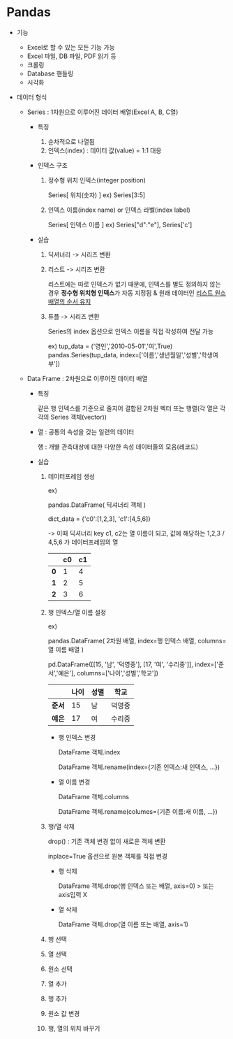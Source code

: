 # Pandas

- 기능

  - Excel로 할 수 있는 모든 기능 가능
  - Excel 파일, DB 파일, PDF 읽기 등
  - 크롤링
  - Database 핸들링
  - 시각화

  

* 데이터 형식

  * Series : 1차원으로 이루어진 데이터 배열(Excel A, B, C열)

    - 특징

      1. 순차적으로 나열됨
      2. 인덱스(index) : 데이터 값(value) = 1:1 대응

    - 인덱스 구조

      1. 정수형 위치 인덱스(integer position)

         Series[ 위치(숫자) ]	ex) Series[3:5]

      2. 인덱스 이름(index name) or 인덱스 라벨(index label)

         Series[ 인덱스 이름 ]	ex) Series["d":"e"], Series['c']

    - 실습

      1. 딕셔너리 -> 시리즈 변환

      2. 리스트 -> 시리즈 변환

         리스트에는 따로 인덱스가 없기 때문에, 인덱스를 별도 정의하지 않는 경우 <b>정수형 위치형 인덱스</b>가 자동 지정됨 & 원래 데이터인 <u>리스트 원소배열의 순서 유지</u>

      3. 튜플 -> 시리즈 변환

         Series의 index 옵션으로 인덱스 이름을 직접 작성하여 전달 가능

         ex) tup_data =  ('영인','2010-05-01','여',True) pandas.Series(tup_data, index=['이름','생년월일','성별','학생여부'])

  * Data Frame : 2차원으로 이루어진 데이터 배열

    * 특징

      같은 행 인덱스를 기준으로 줄지어 결합된 2차원 벡터 또는 행렬(각 열은 각각의 Series 객체(vector))

    * 열 : 공통의 속성을 갖는 일련의 데이터

      행 : 개별 관측대상에 대한 다양한 속성 데이터들의 모음(레코드)

    * 실습

      1. 데이터프레임 생성

         ex)

         pandas.DataFrame( 딕셔너리 객체 )

          dict_data = {'c0':[1,2,3], 'c1':[4,5,6]}

         -> 이때 딕셔너리 key c1, c2는 열 이름이 되고, 값에 해당하는 1,2,3 / 4,5,6 가 데이터프레임의 열

         |          | c0   | c1   |
         | -------- | ---- | ---- |
         | <b>0</b> | 1    | 4    |
         | <b>1</b> | 2    | 5    |
         | <b>2</b> | 3    | 6    |

      2. 행 인덱스/열 이름 설정

         ex)

         pandas.DataFrame( 2차원 배열, index=행 인덱스 배열, columns=열 이름 배열 )

         pd.DataFrame([[15, '남', '덕영중'], [17, '여', '수리중']], index=['준서','예은'], columns=['나이','성별','학교'])

         |             | 나이 | 성별 | 학교   |
         | ----------- | ---- | ---- | ------ |
         | <b>준서</b> | 15   | 남   | 덕영중 |
         | <b>예은</b> | 17   | 여   | 수리중 |

         * 행 인덱스 변경

           DataFrame 객체.index

           DataFrame 객체.rename(index={기존 인덱스:새 인덱스, ...})

         * 열 이름 변경

           DataFrame 객체.columns

           DataFrame 객체.rename(columes={기존 이름:새 이름, ...})

      3. 행/열 삭제

         drop() : 기존 객체 변경 없이 새로운 객체 변환

         inplace=True 옵션으로 원본 객체를 직접 변경

         * 행 삭제

           DataFrame 객체.drop(행 인덱스 또는 배열, axis=0) > 또는 axis입력 X

         * 열 삭제

           DataFrame 객체.drop(열 이름 또는 배열, axis=1)

      4. 행 선택

      5. 열 선택

      6. 원소 선택

      7. 열 추가

      8. 행 추가

      9. 원소 값 변경

      10. 행, 열의 위치 바꾸기

          

          

          

          

    

  

  

  